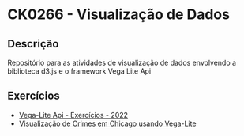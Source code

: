 # CK0266 - Visualização de Dados

## Descrição
Repositório para as atividades de visualização de dados envolvendo a biblioteca d3.js e o framework Vega Lite Api

## Exercícios
- [Vega-Lite Api - Exercícios - 2022](Vega-Lite-Api-Exercícios-2022/README.md)
- [Visualização de Crimes em Chicago usando Vega-Lite](Visualização-de-Crimes-em-Chicago-usando-Vega-Lite/README.md)



